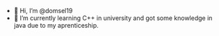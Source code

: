 - 👋 Hi, I’m @domsel19
- 🌱 I’m currently learning C++ in university and got some knowledge in java due to my aprenticeship.

<!---
domsel19/domsel19 is a ✨ special ✨ repository because its `README.md` (this file) appears on your GitHub profile.
You can click the Preview link to take a look at your changes.
--->

